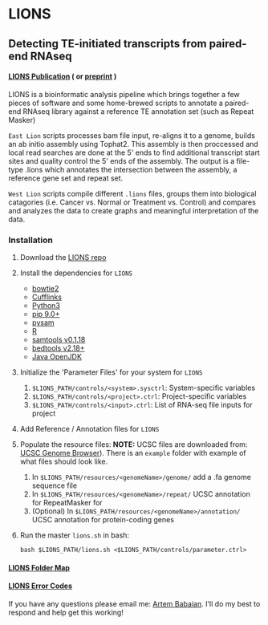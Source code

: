# LIONS
## Detecting TE-initiated transcripts from paired-end RNAseq


#### [LIONS Publication](https://doi.org/10.1093/bioinformatics/btz130) ( or [preprint](https://www.biorxiv.org/content/10.1101/149864v2) )

 LIONS is a bioinformatic analysis pipeline which brings together a  few pieces of software and some home-brewed scripts to annotate a paired-end RNAseq library against a reference TE annotation set (such as Repeat Masker)

 `East Lion` scripts processes bam file input, re-aligns it to a genome,  builds an ab initio assembly using Tophat2. This assembly is then  proccessed and local read searches are done at the 5' ends to find  additional transcript start sites and quality control the 5' ends of the assembly. The output is a file-type <library>.lions which annotates the intersection between the assembly, a reference gene set and repeat set.

 `West Lion` scripts compile different `.lions` files, groups them into biological catagories (i.e. Cancer vs. Normal or Treatment vs. Control) and compares and analyzes the data to create graphs and meaningful interpretation of the data.

### Installation

1. Download the [LIONS repo](https://github.com/ababaian/LIONS/archive/master.zip)

2. Install the dependencies for `LIONS`
	- [bowtie2](http://bowtie-bio.sourceforge.net/bowtie2/index.shtml)
	- [Cufflinks](http://cole-trapnell-lab.github.io/cufflinks/)
	- [Python3](https://www.python.org/downloads/)
	- [pip 9.0+](https://pypi.python.org/pypi/pip)
	- [pysam](http://pysam.readthedocs.io/en/latest/api.html)
	- [R](https://www.r-project.org/)
	- [samtools v0.1.18](https://sourceforge.net/projects/samtools/files/samtools/0.1.18/)
	- [bedtools v2.18+](http://bedtools.readthedocs.io/en/latest/)
	- [Java OpenJDK](http://openjdk.java.net/)

3. Initialize the 'Parameter Files' for your system for `LIONS`
	1. `$LIONS_PATH/controls/<system>.sysctrl`: System-specific variables
	2. `$LIONS_PATH/controls/<project>.ctrl`: Project-specific variables
	3. `$LIONS_PATH/controls/<input>.ctrl`: List of RNA-seq file inputs for project

4. Add Reference / Annotation files for `LIONS`

4. Populate the resource files:
	**NOTE:** UCSC files are downloaded from: [UCSC Genome Browser](https://genome.ucsc.edu/cgi-bin/hgTables)). There is an `example` folder with example of what files should look like. 

	1. In `$LIONS_PATH/resources/<genomeName>/genome/` add a <genomeName>.fa genome sequence file
	2. In `$LIONS_PATH/resources/<genomeName>/repeat/` UCSC annotation for RepeatMasker for <genomeName>
	3. (Optional) In `$LIONS_PATH/resources/<genomeName>/annotation/` UCSC annotation for protein-coding genes

5. Run the master `lions.sh` in bash: 
	```
	bash $LIONS_PATH/lions.sh <$LIONS_PATH/controls/parameter.ctrl>
	```

#### [LIONS Folder Map](./docs/DIR_MAP.md)

#### [LIONS Error Codes](./docs/ERROR_CODES.md)

If you have any questions please email me: [Artem Babaian](mailto:ababaian@bccrc.ca).
I'll do my best to respond and help get this working!

